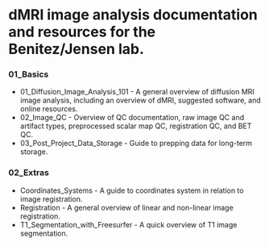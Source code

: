 # dMRI image analysis documentation and resources for the Benitez/Jensen lab.

### 01_Basics

* 01_Diffusion_Image_Analysis_101 - A general overview of diffusion MRI image analysis, including an overview of dMRI, suggested software, and online resources.
* 02_Image_QC - Overview of QC documentation, raw image QC and artifact types, preprocessed scalar map QC, registration QC, and BET QC.
* 03_Post_Project_Data_Storage - Guide to prepping data for long-term storage.


### 02_Extras

* Coordinates_Systems - A guide to coordinates system in relation to image registration.
* Registration - A general overview of linear and non-linear image registration.
* T1_Segmentation_with_Freesurfer - A quick overview of T1 image segmentation.



